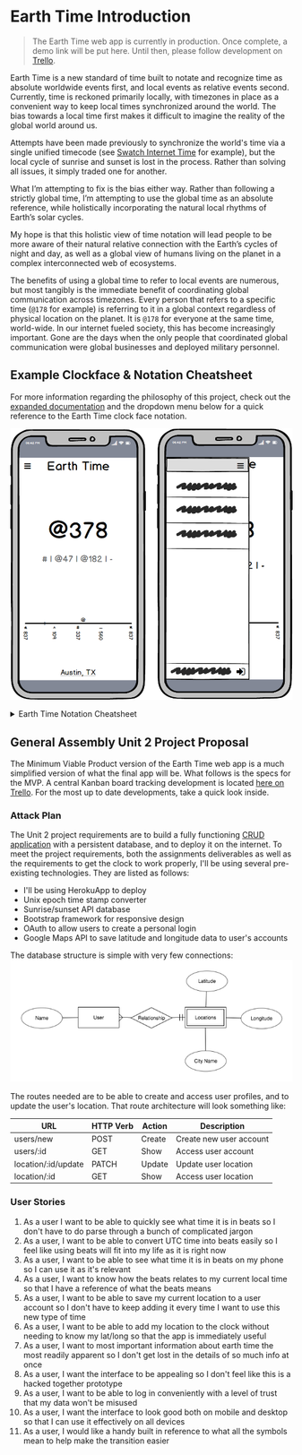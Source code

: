 # Earth Time Introduction

> The Earth Time web app is currently in production. Once complete, a demo link will be put here. Until then, please follow development on [Trello](https://trello.com/b/sU6SPRV5).

Earth Time is a new standard of time built to notate and recognize time as absolute worldwide events first, and local events as relative events second. Currently, time is reckoned primarily locally, with timezones in place as a convenient way to keep local times synchronized around the world. The bias towards a local time first makes it difficult to imagine the reality of the global world around us.

Attempts have been made previously to synchronize the world's time via a single unified timecode (see [Swatch Internet Time](https://en.wikipedia.org/wiki/Swatch_Internet_Time) for example), but the local cycle of sunrise and sunset is lost in the process. Rather than solving all issues, it simply traded one for another.

What I’m attempting to fix is the bias either way. Rather than following a strictly global time, I’m attempting to use the global time as an absolute reference, while holistically incorporating the natural local rhythms of Earth’s solar cycles.

My hope is that this holistic view of time notation will lead people to be more aware of their natural relative connection with the Earth’s cycles of night and day, as well as a global view of humans living on the planet in a complex interconnected web of ecosystems.

The benefits of using a global time to refer to local events are numerous, but most tangibly is the immediate benefit of coordinating global communication across timezones. Every person that refers to a specific time (`@178` for example) is referring to it in a global context regardless of physical location on the planet. It is `@178` for everyone at the same time, world-wide. In our internet fueled society, this has become increasingly important. Gone are the days when the only people that coordinated global communication were global businesses and deployed military personnel.

## Example Clockface & Notation Cheatsheet

For more information regarding the philosophy of this project, check out the [expanded documentation](.docs/original-documentation.md) and the dropdown menu below for a quick reference to the Earth Time clock face notation.

![Earth Time Clockface](docs/mockup.png)

<details>
<summary>Earth Time Notation Cheatsheet</summary>

Name | Notation | Example | Explanation
--- | --- | --- | ---
Global Time | `@` | `@045` or `@45` | The number of beats since midnight ETO
Day | `:` | `:005` or `:5` | The number of days after the SS containing day ETO
Year | `!` | `!2015` | The number of solar years since Christ’s birth ETO
Smaller Beat Denominations | `.` | `@045.27` or `@45.27` | Denotes infinitely smaller denominations of beats
Midnight | `*` | `*837` | The relative midnight (in beats) based on your location from ETO
Sunrise | `^` | `^109` | The relative sunrise (in beats) based on your location from ETO
Midday | `#` | `#337` | The relative midday (in beats) based on your location from ETO
Sunset | `-` | `-560` | The relative sunset (in beats) based on your location from ETO
Wake Time | `{` | `{123` | The global time you wake up
Bed Time | `}` | `}159` | The global time you go to bed
Southern Solstice | `ss` | `ss` = `:0` in `!2015` | The moment when the sun is at the most southern point in relation to Earth (represented in days). The first day of Winter in the northern hemisphere.
Mid-Southern Solstice | `mss` | `mss` = `:46` in `!2015` | The halfway point between the southern solstice and northward equinox (represented in days)
Northward Equinox | `ne` | `ne` = `:91` in `!2015` | When the sun is traveling northward and crosses the equator (represented in days) The first day of Spring in the northern hemisphere.
Mid-Northward Equinox | `mne` | `mne` = `:137` in `!2015` | The halfway point between the northward equinox and northern solstice (represented in days)
Northern Solstice | `ns` | `ms` = `:182` in `!2015` | The moment when the sun is at the most northern point in relation to Earth (represented in days) The first day of Summer in the northern hemisphere.
Mid-Northern Solstice | `mns` | `mns` = `:228` in `!2015` | The halfway point between the northern solstice and southward equinox (represented in days)
Southward Equinox | `se` | `se` = `:274` in `!2015` | When the sun is traveling southward and crosses the equator (represented in days) The first day of Autumn in the northern hemisphere.
Mid-Southward Equinox | `mse` | `mse` = `:319` in `!2015` | The halfway point between the southward equinox and southern solstice (represented in days)
Relative Time Mark | `\|` | `^\|@52\|`<br>`\|@20\|@`<br>`:\|:30\|`<br>`\|:19\|mss`<br>`@\|!1:15@32\|`<br>`:159\|:5\|` | 52 beats after sunrise<br>20 beats before current time<br>30 days after current day<br>19 days before mid-southern solstice<br>1 year, 15 days, 32 beats from now<br>5 days after my birthday (the 159th day)
Absolute Time | | `!2015:287@008` | Year: 2015<br>Day: 287<br>Beat: 008
Time Duration | `%` | `@53%`<br>`:16%`<br>`!12%`<br>`!27:157%` | 53 beats long<br>16 days long<br>12 years long<br>My current age

</details>

## General Assembly Unit 2 Project Proposal

The Minimum Viable Product version of the Earth Time web app is a much simplified version of what the final app will be. What follows is the specs for the MVP. A central Kanban board tracking development is located [here on Trello](https://trello.com/b/sU6SPRV5). For the most up to date developments, take a quick look inside.

### Attack Plan

The Unit 2 project requirements are to build a fully functioning [CRUD application](https://en.wikipedia.org/wiki/Create,_read,_update_and_delete) with a persistent database, and to deploy it on the internet. To meet the project requirements, both the assignments deliverables as well as the requirements to get the clock to work properly, I'll be using several pre-existing technologies. They are listed as follows:

- I'll be using HerokuApp to deploy
- Unix epoch time stamp converter
- Sunrise/sunset API database
- Bootstrap framework for responsive design
- OAuth to allow users to create a personal login
- Google Maps API to save latitude and longitude data to user's accounts

The database structure is simple with very few connections:
![ERD Diagram](docs/erd-diagram.png)

The routes needed are to be able to create and access user profiles, and to update the user's location. That route architecture will look something like:

URL | HTTP Verb | Action | Description
--- | --- | --- | ---
users/new | POST | Create | Create new user account
users/:id | GET | Show | Access user account
location/:id/update | PATCH | Update | Update user location
location/:id | GET | Show | Access user location

### User Stories

1. As a user I want to be able to quickly see what time it is in beats so I don't have to do parse through a bunch of complicated jargon
1. As a user, I want to be able to convert UTC time into beats easily so I feel like using beats will fit into my life as it is right now
1. As a user, I want to be able to see what time it is in beats on my phone so I can use it as it's relevant
1. As a user, I want to know how the beats relates to my current local time so that I have a reference of what the beats means
1. As a user, I want to be able to save my current location to a user account so I don't have to keep adding it every time I want to use this new type of time
1. As a user, I want to be able to add my location to the clock without needing to know my lat/long so that the app is immediately useful
1. As a user, I want to most important information about earth time the most readily apparent so I don't get lost in the details of so much info at once
1. As a user, I want the interface to be appealing so I don't feel like this is a hacked together prototype
1. As a user, I want to be able to log in conveniently with a level of trust that my data won't be misused
1. As a user, I want the interface to look good both on mobile and desktop so that I can use it effectively on all devices
1. As a user, I would like a handy built in reference to what all the symbols mean to help make the transition easier
